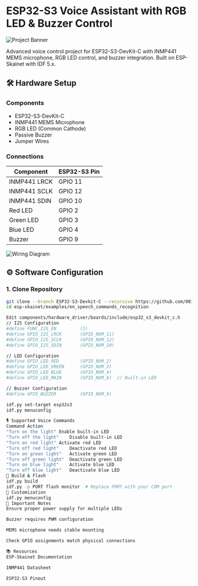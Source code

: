 # ESP32-S3 Voice Assistant with RGB LED & Buzzer Control

![Project Banner](https://placehold.co/600x200/EEE/31343C?text=ESP32-S3+Voice+Assistant) <!-- Add your banner here -->

Advanced voice control project for ESP32-S3-DevKit-C with INMP441 MEMS microphone, RGB LED control, and buzzer integration. Built on ESP-Skainet with IDF 5.x.

## 🛠 Hardware Setup

### Components
- ESP32-S3-DevKit-C
- INMP441 MEMS Microphone
- RGB LED (Common Cathode)
- Passive Buzzer
- Jumper Wires

### Connections
| Component       | ESP32-S3 Pin |
|-----------------|--------------|
| INMP441 LRCK    | GPIO 11      |
| INMP441 SCLK    | GPIO 12      |
| INMP441 SDIN    | GPIO 10      |
| Red LED         | GPIO 2       |
| Green LED       | GPIO 3       |
| Blue LED        | GPIO 4       |
| Buzzer          | GPIO 9       |

![Wiring Diagram](https://placehold.co/600x300/EEE/31343C?text=Wiring+Diagram+Here) <!-- Add your diagram here -->

## ⚙️ Software Configuration

### 1. Clone Repository
```bash
git clone --branch ESP32-S3-Devkit-C --recursive https://github.com/0015/esp-skainet.git
cd esp-skainet/examples/en_speech_commands_recognition

Edit components/hardware_driver/boards/include/esp32_s3_devkit_c.h
// I2S Configuration
#define FUNC_I2S_EN         (1)
#define GPIO_I2S_LRCK       (GPIO_NUM_11)
#define GPIO_I2S_SCLK       (GPIO_NUM_12)
#define GPIO_I2S_SDIN       (GPIO_NUM_10)

// LED Configuration
#define GPIO_LED_RED        (GPIO_NUM_2)
#define GPIO_LED_GREEN      (GPIO_NUM_3)
#define GPIO_LED_BLUE       (GPIO_NUM_4)
#define GPIO_LED_MAIN       (GPIO_NUM_8)  // Built-in LED

// Buzzer Configuration
#define GPIO_BUZZER         (GPIO_NUM_9)

idf.py set-target esp32s3
idf.py menuconfig

🎙 Supported Voice Commands
Command	Action
"Turn on the light"	Enable built-in LED
"Turn off the light"	Disable built-in LED
"Turn on red light"	Activate red LED
"Turn off red light"	Deactivate red LED
"Turn on green light"	Activate green LED
"Turn off green light"	Deactivate green LED
"Turn on blue light"	Activate blue LED
"Turn off blue light"	Deactivate blue LED
🚀 Build & Flash
idf.py build
idf.py -p PORT flash monitor  # Replace PORT with your COM port
🔧 Customization
idf.py menuconfig
📌 Important Notes
Ensure proper power supply for multiple LEDs

Buzzer requires PWM configuration

MEMS microphone needs stable mounting

Check GPIO assignments match physical connections

📚 Resources
ESP-Skainet Documentation

INMP441 Datasheet

ESP32-S3 Pinout
